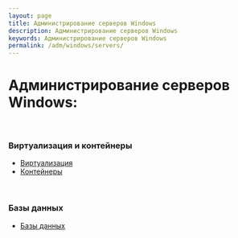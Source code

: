 ```yaml
---
layout: page
title: Администрирование серверов Windows
description: Администрирование серверов Windows
keywords: Администрирование серверов Windows
permalink: /adm/windows/servers/
---
```


# Администрирование серверов Windows:

<br/>

### Виртуализация и контейнеры

<ul>
    <li><a href="/windows/servers/virtual/">Виртуализация</a></li>
    <li><a href="/windows/servers/containers/">Контейнеры</a></li>
</ul>

<br/>

### Базы данных

<ul>
    <li><a href="/windows/databases/">Базы данных</a></li>
</ul>
